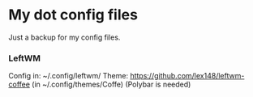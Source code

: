 # My dot config files

Just a backup for my config files.

### LeftWM
Config in: ~/.config/leftwm/
Theme: https://github.com/lex148/leftwm-coffee
(in ~/.config/themes/Coffe)
(Polybar is needed)

